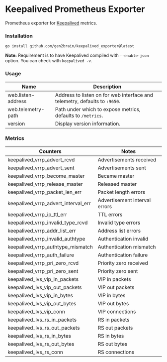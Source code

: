 # Keepalived Prometheus Exporter

Prometheus exporter for [Keepalived](https://keepalived.org) metrics.

### Installation

    go install github.com/gen2brain/keepalived_exporter@latest

**Note:** Requirement is to have Keepalived compiled with `--enable-json` option.
You can check with `keepalived -v`.

### Usage

| Name               | Description                                                                |
|--------------------|----------------------------------------------------------------------------|
| web.listen-address | Address to listen on for web interface and telemetry, defaults to `:9650`. |
| web.telemetry-path | Path under which to expose metrics, defaults to `/metrics`.                |
| version            | Display version information.                                               |

### Metrics

| Counters                            | Notes                         |
|-------------------------------------|-------------------------------|
| keepalived_vrrp_advert_rcvd         | Advertisements received       |
| keepalived_vrrp_advert_sent         | Advertisements sent           |
| keepalived_vrrp_become_master       | Became master                 |
| keepalived_vrrp_release_master      | Released master               |
| keepalived_vrrp_packet_len_err      | Packet length errors          |
| keepalived_vrrp_advert_interval_err | Advertisement interval errors |
| keepalived_vrrp_ip_ttl_err          | TTL errors                    |
| keepalived_vrrp_invalid_type_rcvd   | Invalid type errors           |
| keepalived_vrrp_addr_list_err       | Address list errors           |
| keepalived_vrrp_invalid_authtype    | Authentication invalid        |
| keepalived_vrrp_authtype_mismatch   | Authentication mismatch       |
| keepalived_vrrp_auth_failure        | Authentication failure        |
| keepalived_vrrp_pri_zero_rcvd       | Priority zero received        |
| keepalived_vrrp_pri_zero_sent       | Priority zero sent            |
| keepalived_lvs_vip_in_packets       | VIP in packets                |
| keepalived_lvs_vip_out_packets      | VIP out packets               |
| keepalived_lvs_vip_in_bytes         | VIP in bytes                  |
| keepalived_lvs_vip_out_bytes        | VIP out bytes                 |
| keepalived_lvs_vip_conn             | VIP connections               |
| keepalived_lvs_rs_in_packets        | RS in packets                 |
| keepalived_lvs_rs_out_packets       | RS out packets                |
| keepalived_lvs_rs_in_bytes          | RS in bytes                   |
| keepalived_lvs_rs_out_bytes         | RS out bytes                  |
| keepalived_lvs_rs_conn              | RS connections                |
